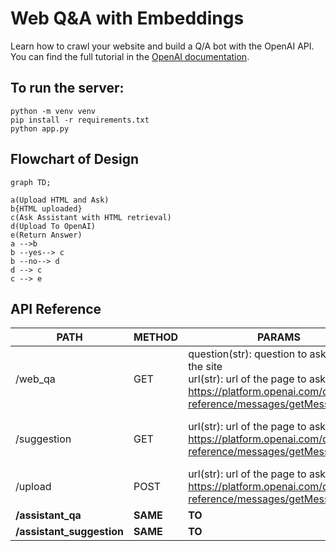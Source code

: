 # Web  Q&A with Embeddings

Learn how to crawl your website and build a Q/A bot with the OpenAI API. You can find the full tutorial in the [OpenAI documentation](https://platform.openai.com/docs/tutorials/web-qa-embeddings).

## To run the server:

```
python -m venv venv
pip install -r requirements.txt
python app.py
```

## Flowchart of Design

```mermaid
graph TD;

a(Upload HTML and Ask)
b{HTML uploaded}
c(Ask Assistant with HTML retrieval)
d(Upload To OpenAI)
e(Return Answer)
a -->b
b --yes--> c
b --no--> d
d --> c
c --> e

```

## API Reference

| PATH                      | METHOD   | PARAMS                                                       | HEADER  | BODY                 | RESPONSE                                                     |
| ------------------------- | -------- | ------------------------------------------------------------ | ------- | -------------------- | ------------------------------------------------------------ |
| /web_qa                   | GET      | question(str): question to ask about the site<br />url(str): url of the page to ask, e.g. https://platform.openai.com/docs/api-reference/messages/getMessage | --      | --                   | {<br />    "answer":"",<br />    "basis":["keyword", "or sentence"]<br />} |
| /suggestion               | GET      | url(str): url of the page to ask, e.g. https://platform.openai.com/docs/api-reference/messages/getMessage | --      | --                   | {<br />    "questions":["question1","question2"]<br />}      |
| /upload                   | POST     | url(str): url of the page to ask, e.g. https://platform.openai.com/docs/api-reference/messages/getMessage | --      | {"html":html string} | { "status": "success" }                                      |
| **/assistant_qa**         | **SAME** | **TO**                                                       | **THE** | **WEB_QA**           |                                                              |
| **/assistant_suggestion** | **SAME** | **TO**                                                       | **THE** | **SUGGESTION**       |                                                              |


